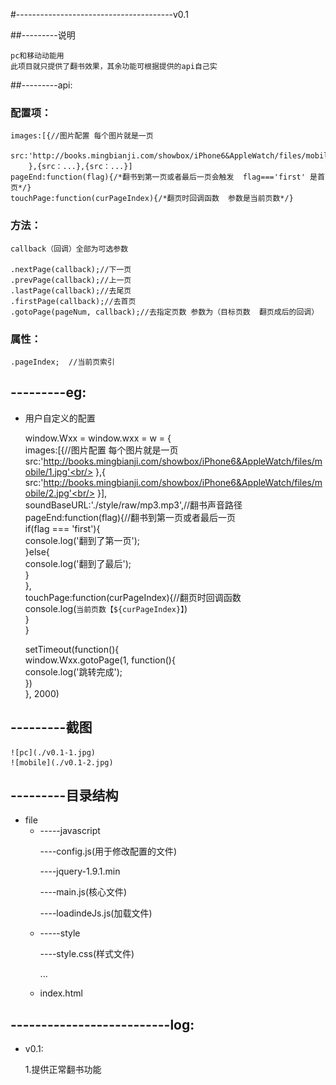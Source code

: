 #---------------------------------------v0.1

##---------说明

	pc和移动动能用
	此项目就只提供了翻书效果，其余功能可根据提供的api自己实


##---------api:
###    配置项：
	images:[{//图片配置 每个图片就是一页
			src:'http://books.mingbianji.com/showbox/iPhone6&AppleWatch/files/mobile/1.jpg'
		},{src：...},{src：...}]
	pageEnd:function(flag){/*翻书到第一页或者最后一页会触发  flag==='first' 是首页*/}
	touchPage:function(curPageIndex){/*翻页时回调函数  参数是当前页数*/}

###    方法：

	callback（回调）全部为可选参数

	.nextPage(callback);//下一页
	.prevPage(callback);//上一页
	.lastPage(callback);//去尾页
	.firstPage(callback);//去首页
	.gotoPage(pageNum, callback);//去指定页数 参数为（目标页数  翻页成后的回调）

###    属性：

	.pageIndex;  //当前页索引

## ---------eg: 

*	用户自定义的配置

	window.Wxx = window.wxx = w = { <br/>
		images:[{//图片配置 每个图片就是一页<br/>
			src:'http://books.mingbianji.com/showbox/iPhone6&AppleWatch/files/mobile/1.jpg'<br/>
		},{<br/>
			src:'http://books.mingbianji.com/showbox/iPhone6&AppleWatch/files/mobile/2.jpg'<br/>
		}], <br/>
		soundBaseURL:'./style/raw/mp3.mp3',//翻书声音路径<br/>
		pageEnd:function(flag){//翻书到第一页或者最后一页 <br/>
			if(flag === 'first'){<br/>
				console.log('翻到了第一页');<br/>
			}else{<br/>
				console.log('翻到了最后');<br/>
			}<br/>
		},<br/>
		touchPage:function(curPageIndex){//翻页时回调函数 <br/>
			console.log(`当前页数【${curPageIndex}】`)<br/>
		}<br/>
	}<br/>

	setTimeout(function(){<br/>
		window.Wxx.gotoPage(1, function(){<br/>
			console.log('跳转完成'); <br/>
		})<br/>
	}, 2000) <br/>
 
## ---------截图

    ![pc](./v0.1-1.jpg)
    ![mobile](./v0.1-2.jpg)

## ---------目录结构
*	file
	<ul>
		<li>
			-----javascript
				<p> ----config.js(用于修改配置的文件)</p>
				<p> ----jquery-1.9.1.min</p>
				<p> ----main.js(核心文件)</p>
				<p> ----loadindeJs.js(加载文件)</p>
		</li>
		<li>
			-----style
				<p> ----style.css(样式文件)</p>
				<p> ...</p>
		</li>
		<li>
			index.html
		</li>
	</ul> 


## --------------------------log:
+	v0.1:
        <p>1.提供正常翻书功能  
          
